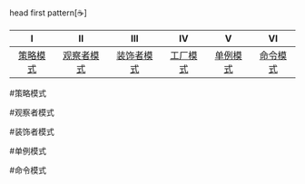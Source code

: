 head first pattern[:coffee:]

Ⅰ|Ⅱ|Ⅲ|Ⅳ|Ⅴ|Ⅵ|
:---:|:---:|:---:|:---:|:---:|:---:|
[策略模式](strategy)|[观察者模式](observer)|[装饰者模式](decorator)|[工厂模式](factory)|[单例模式](singleton)|[命令模式](command)

#<span id="strategy">策略模式</span>

#<span id="observer">观察者模式</span>

#<span id="decorator">装饰者模式</span>

#<span id="singleton">单例模式</span>

#<span id="command">命令模式</span>